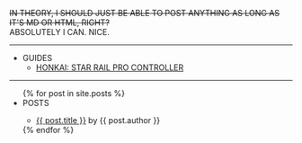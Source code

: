 ~~IN THEORY, I SHOULD JUST BE ABLE TO POST ANYTHING AS LONG AS IT'S MD OR HTML, RIGHT?~~\
ABSOLUTELY I CAN. NICE.

***

- GUIDES
  - [HONKAI: STAR RAIL PRO CONTROLLER](/guides/HSRPC/how)
 
***

<ul>
  {% for post in site.posts %}
    <li>POSTS</li>
    <ul>
      <li>
        <a href="{{ post.url }}">{{ post.title }}</a> by {{ post.author }}
      </li>
    </ul>
  {% endfor %}
</ul>
